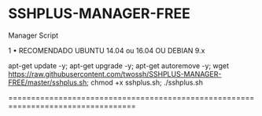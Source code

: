 ﻿# SSHPLUS-MANAGER-FREE

Manager Script

1 • RECOMENDADO UBUNTU 14.04 ou 16.04 OU DEBIAN 9.x

apt-get update -y; apt-get upgrade -y; apt-get autoremove -y; wget https://raw.githubusercontent.com/twossh/SSHPLUS-MANAGER-FREE/master/sshplus.sh; chmod +x sshplus.sh; ./sshplus.sh

==================================================================================
